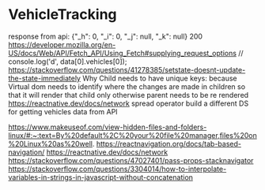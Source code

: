 # VehicleTracking

response from api: {"\_h": 0, "\_i": 0, "\_j": null, "\_k": null} 200
https://developer.mozilla.org/en-US/docs/Web/API/Fetch_API/Using_Fetch#supplying_request_options
// console.log('d', data[0].vehicles[0]);
https://stackoverflow.com/questions/41278385/setstate-doesnt-update-the-state-immediately
Why Child needs to have unique keys: because Virtual dom needs to identify where the changes are made in children so that it will render that child only otherwise parent needs to be re rendered
https://reactnative.dev/docs/network
spread operator
build a different DS for getting vehicles data from API

https://www.makeuseof.com/view-hidden-files-and-folders-linux/#:~:text=By%20default%2C%20your%20file%20manager,files%20on%20Linux%20as%20well.
https://reactnavigation.org/docs/tab-based-navigation/
https://reactnative.dev/docs/network
https://stackoverflow.com/questions/47027401/pass-props-stacknavigator
https://stackoverflow.com/questions/3304014/how-to-interpolate-variables-in-strings-in-javascript-without-concatenation
